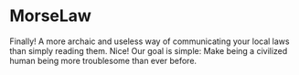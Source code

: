 # MorseLaw
Finally! A more archaic and useless way of communicating your local laws than simply reading them. Nice! Our goal is simple: Make being a civilized human being more troublesome than ever before.
